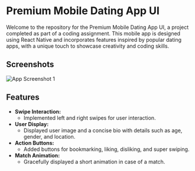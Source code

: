 # Premium Mobile Dating App UI

Welcome to the repository for the Premium Mobile Dating App UI, a project completed as part of a coding assignment. This mobile app is designed using React Native and incorporates features inspired by popular dating apps, with a unique touch to showcase creativity and coding skills.

## Screenshots

![App Screenshot 1](screenshots/screenshot1.png)
<!-- Add more screenshots if needed -->

## Features

- **Swipe Interaction:**
  - Implemented left and right swipes for user interaction.
- **User Display:**
  - Displayed user image and a concise bio with details such as age, gender, and location.
- **Action Buttons:**
  - Added buttons for bookmarking, liking, disliking, and super swiping.
- **Match Animation:**
  - Gracefully displayed a short animation in case of a match.


